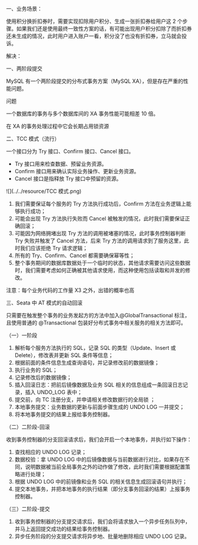 一、业务场景：

使用积分换折扣券时，需要实现扣除用户积分、生成一张折扣券给用户这 2 个步骤。如果我们还是使用最终一致性方案的话，有可能出现用户积分扣除了而折扣券还未生成的情况，此时用户进入账户一看，积分没了也没有折扣券，立马就会投诉。



解决：

一、两阶段提交

MySQL 有一个两阶段提交的分布式事务方案（MySQL XA），但是存在严重的性能问题。

问题

一个数据库的事务与多个数据库间的 XA 事务性能可能相差 10 倍。

在 XA 的事务处理过程中它会长期占用锁资源



二、TCC 模式（流行）

一个接口分为 Try 接口、Confirm 接口、Cancel 接口。

- Try 接口用来检查数据、预留业务资源。
- Confirm 接口用来确认实际业务操作、更新业务资源。
- Cancel 接口是指释放 Try 接口中预留的资源。

![](../../resource/TCC 模式.png)

1. 我们需要保证每个服务的 Try 方法执行成功后，Confirm 方法在业务逻辑上能够执行成功；
2. 可能会出现 Try 方法执行失败而 Cancel 被触发的情况，此时我们需要保证正确回滚；
3. 可能因为网络拥堵出现 Try 方法的调用被堵塞的情况，此时事务控制器判断 Try 失败并触发了 Cancel 方法，后来 Try 方法的调用请求到了服务这里，此时我们应该拒绝 Try 请求逻辑；
4. 所有的 Try、Confirm、Cancel 都需要确保幂等性；
5. 整个事务期间的数据库数据处于一个临时的状态，其他请求需要访问这些数据时，我们需要考虑如何正确被其他请求使用，而这种使用包括读取和并发的修改。

注意：每个业务代码的工作量 X3 之外，出错的概率也高



三、Seata 中 AT 模式的自动回滚

只需要在触发整个事务的业务发起方的方法中加入@GlobalTransactional 标注，且使用普通的 @Transactional 包装好分布式事务中相关服务的相关方法即可。

（一）一阶段

1. 解析每个服务方法执行的 SQL，记录 SQL 的类型（Update、Insert 或 Delete），修改表并更新 SQL 条件等信息；
2. 根据前面的条件信息生成查询语句，并记录修改前的数据镜像；
3. 执行业务的 SQL；
4. 记录修改后的数据镜像；
5. 插入回滚日志：把前后镜像数据及业务 SQL 相关的信息组成一条回滚日志记录，插入 UNDO_LOG 表中；
6. 提交前，向 TC 注册分支，并申请相关修改数据行的全局锁 ；
7. 本地事务提交：业务数据的更新与前面步骤生成的 UNDO LOG 一并提交；
8. 将本地事务提交的结果上报给事务控制器。

（二）二阶段-回滚

收到事务控制器的分支回滚请求后，我们会开启一个本地事务，并执行如下操作：

1. 查找相应的 UNDO LOG 记录；
2. 数据校验：拿 UNDO LOG 中的后镜像数据与当前数据进行对比，如果存在不同，说明数据被当前全局事务之外的动作做了修改，此时我们需要根据配置策略进行处理；
3. 根据 UNDO LOG 中的前镜像和业务 SQL 的相关信息生成回滚语句并执行；
4. 提交本地事务，并把本地事务的执行结果（即分支事务回滚的结果）上报事务控制器。

（三）二阶段-提交

1. 收到事务控制器的分支提交请求后，我们会将请求放入一个异步任务队列中，并马上返回提交成功的结果给事务控制器。
2. 异步任务阶段的分支提交请求将异步地、批量地删除相应 UNDO LOG 记录。